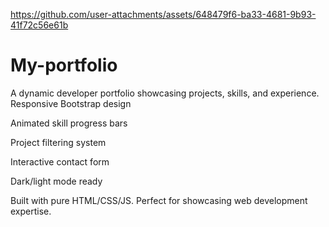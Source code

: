 

https://github.com/user-attachments/assets/648479f6-ba33-4681-9b93-41f72c56e61b

# My-portfolio
A dynamic developer portfolio showcasing projects, skills, and experience.
Responsive Bootstrap design

Animated skill progress bars

Project filtering system

Interactive contact form

Dark/light mode ready

Built with pure HTML/CSS/JS. Perfect for showcasing web development expertise.


